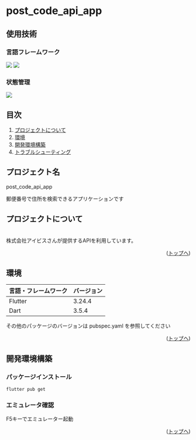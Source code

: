 # post_code_api_app

## 使用技術

### 言語フレームワーク
<!-- シールド一覧 -->
<p style="display: inline">
<img src="https://img.shields.io/badge/-flutter-0099ff.svg?logo=flutter&style=for-the-badge">
<img src="https://img.shields.io/badge/-dart-00ffff.svg?logo=dart&style=for-the-badge&logoColor=000000">
</p>


### 状態管理
<!-- シールド一覧 -->
<p style="display: inline">
<img src="https://img.shields.io/badge/-riverpod-0099ff.svg?logo=riverpod&style=for-the-badge">
</p>

## 目次

1. [プロジェクトについて](#プロジェクトについて)
2. [環境](#環境)
3. [開発環境構築](#開発環境構築)
4. [トラブルシューティング](#トラブルシューティング)

## プロジェクト名

post_code_api_app

郵便番号で住所を検索できるアプリケーションです


<!-- プロジェクトについて -->

## プロジェクトについて



<!-- プロジェクトの概要を記載 -->

  <p align="left">
    <br />
    株式会社アイビスさんが提供するAPIを利用しています。
    <br />

<p align="right">(<a href="#top">トップへ</a>)</p>

## 環境

<!-- 言語、フレームワーク、ミドルウェア、インフラの一覧とバージョンを記載 -->

| 言語・フレームワーク  | バージョン |
| --------------------- | ---------- |
| Flutter               | 3.24.4     |
| Dart                  | 3.5.4      |

その他のパッケージのバージョンは pubspec.yaml を参照してください

<p align="right">(<a href="#top">トップへ</a>)</p>

## 開発環境構築

<!-- コンテナの作成方法、パッケージのインストール方法など、開発環境構築に必要な情報を記載 -->

### パッケージインストール

```
flutter pub get
```

### エミュレータ確認

F5キーでエミュレーター起動

<p align="right">(<a href="#top">トップへ</a>)</p>